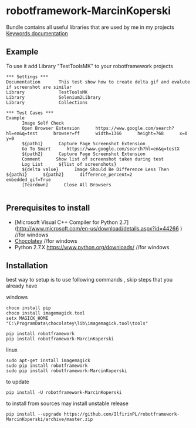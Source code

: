 # robotframework-MarcinKoperski

Bundle contains all useful libraries that are used by me in my projects
[Keywords documentation](http://htmlpreview.github.io/?https://github.com/IlfirinPL/robotframework-MarcinKoperski/blob/master/doc/TestToolsMK.html) 

## Example 
To use it add Library "TestToolsMK" to your robotframework projects


```
*** Settings ***
Documentation       This test show how to create delta gif and evalute if screenshot are similar
Library             TestToolsMK
Library             Selenium2Library
Library             Collections

*** Test Cases ***
Example
      Image Self Check
      Open Browser Extension      https://www.google.com/search?hl=en&q=test      browser=ff      width=1366      height=768      x=0      y=0
      ${path1}      Capture Page Screenshot Extension
      Go To Smart      https://www.google.com/search?hl=en&q=testX
      ${path2}      Capture Page Screenshot Extension
      Comment      Show list of screenshot taken during test
      Log List      ${list of screenshots}
      ${delta value}      Image Should Be Difference Less Then      ${path1}      ${path2}      difference_percent=2      embedded_gif=True
      [Teardown]      Close All Browsers


```

## Prerequisites to install

* [Microsoft Visual C++ Compiler for Python 2.7] (http://www.microsoft.com/en-us/download/details.aspx?id=44266 ) //for windows
* [Chocolatey](https://chocolatey.org/) //for windows
* Python 2.7.X  https://www.python.org/downloads/ //for windows


## Installation 

best way to setup is to use following commands , skip steps that you already have

windows
```
choco install pip
choco install imagemagick.tool
setx MAGICK_HOME "C:\ProgramData\chocolatey\lib\imagemagick.tool\tools"

pip install robotframework
pip install robotframework-MarcinKoperski
```

linux
```
sudo apt-get install imagemagick
sudo pip install robotframework
sudo pip install robotframework-MarcinKoperski
```

to update 
```
pip install -U robotframework-MarcinKoperski
```

to install from sources may install unstable release

```
pip install --upgrade https://github.com/IlfirinPL/robotframework-MarcinKoperski/archive/master.zip
```
